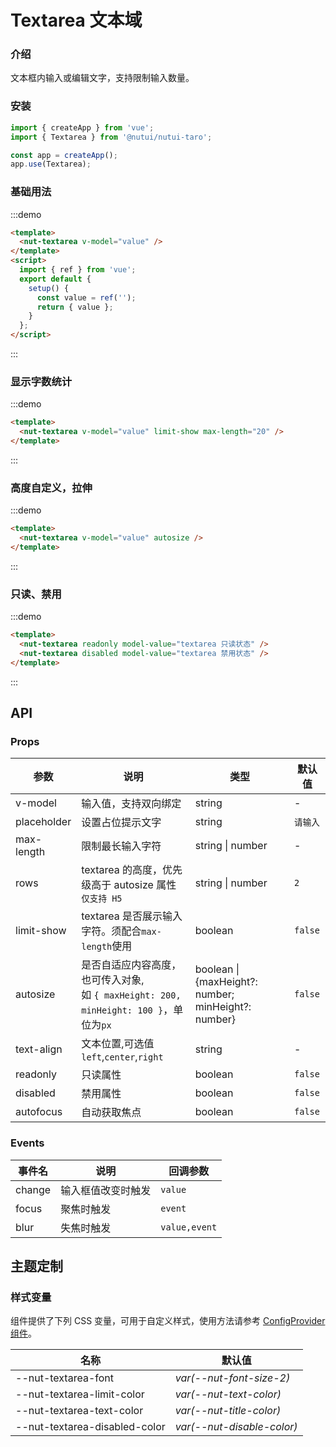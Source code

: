 # Textarea 文本域

### 介绍

文本框内输入或编辑文字，支持限制输入数量。

### 安装

```javascript
import { createApp } from 'vue';
import { Textarea } from '@nutui/nutui-taro';

const app = createApp();
app.use(Textarea);
```

### 基础用法

:::demo

```html
<template>
  <nut-textarea v-model="value" />
</template>
<script>
  import { ref } from 'vue';
  export default {
    setup() {
      const value = ref('');
      return { value };
    }
  };
</script>
```

:::

### 显示字数统计

:::demo

```html
<template>
  <nut-textarea v-model="value" limit-show max-length="20" />
</template>
```

:::

### 高度自定义，拉伸

:::demo

```html
<template>
  <nut-textarea v-model="value" autosize />
</template>
```

:::

### 只读、禁用

:::demo

```html
<template>
  <nut-textarea readonly model-value="textarea 只读状态" />
  <nut-textarea disabled model-value="textarea 禁用状态" />
</template>
```

:::

## API

### Props

| 参数        | 说明                                                                                        | 类型                                                | 默认值   |
| ----------- | ------------------------------------------------------------------------------------------- | --------------------------------------------------- | -------- |
| v-model     | 输入值，支持双向绑定                                                                        | string                                              | -        |
| placeholder | 设置占位提示文字                                                                            | string                                              | `请输入` |
| max-length  | 限制最长输入字符                                                                            | string \| number                                    | -        |
| rows        | textarea 的高度，优先级高于 autosize 属性 `仅支持 H5`                                       | string \| number                                    | `2`      |
| limit-show  | textarea 是否展示输入字符。须配合`max-length`使用                                           | boolean                                             | `false`  |
| autosize    | 是否自适应内容高度，也可传入对象, <br/> 如 `{ maxHeight: 200, minHeight: 100 }`，单位为`px` | boolean \| {maxHeight?: number; minHeight?: number} | `false`  |
| text-align  | 文本位置,可选值`left`,`center`,`right`                                                      | string                                              | -        |
| readonly    | 只读属性                                                                                    | boolean                                             | `false`  |
| disabled    | 禁用属性                                                                                    | boolean                                             | `false`  |
| autofocus   | 自动获取焦点                                                                                | boolean                                             | `false`  |

### Events

| 事件名 | 说明               | 回调参数      |
| ------ | ------------------ | ------------- |
| change | 输入框值改变时触发 | `value`       |
| focus  | 聚焦时触发         | `event`       |
| blur   | 失焦时触发         | `value,event` |

## 主题定制

### 样式变量

组件提供了下列 CSS 变量，可用于自定义样式，使用方法请参考 [ConfigProvider 组件](#/zh-CN/component/configprovider)。

| 名称                          | 默认值                     |
| ----------------------------- | -------------------------- |
| --nut-textarea-font           | _var(--nut-font-size-2)_   |
| --nut-textarea-limit-color    | _var(--nut-text-color)_    |
| --nut-textarea-text-color     | _var(--nut-title-color)_   |
| --nut-textarea-disabled-color | _var(--nut-disable-color)_ |
